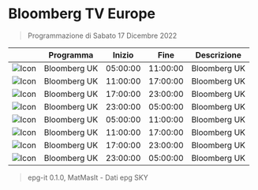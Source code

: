 # Bloomberg TV Europe
> Programmazione di Sabato 17 Dicembre 2022

||Programma|Inizio|Fine|Descrizione|
|---|---|---|---|---|
|![Icon](https://guidatv.sky.it/uuid/News_Cover_HavWCIHQw.png)|Bloomberg UK|05:00:00|11:00:00|Bloomberg UK
|![Icon](https://guidatv.sky.it/uuid/News_Cover_HavWCIHQw.png)|Bloomberg UK|11:00:00|17:00:00|Bloomberg UK
|![Icon](https://guidatv.sky.it/uuid/News_Cover_HavWCIHQw.png)|Bloomberg UK|17:00:00|23:00:00|Bloomberg UK
|![Icon](https://guidatv.sky.it/uuid/News_Cover_HavWCIHQw.png)|Bloomberg UK|23:00:00|05:00:00|Bloomberg UK
|![Icon](https://guidatv.sky.it/uuid/News_Cover_HavWCIHQw.png)|Bloomberg UK|05:00:00|11:00:00|Bloomberg UK
|![Icon](https://guidatv.sky.it/uuid/News_Cover_HavWCIHQw.png)|Bloomberg UK|11:00:00|17:00:00|Bloomberg UK
|![Icon](https://guidatv.sky.it/uuid/News_Cover_HavWCIHQw.png)|Bloomberg UK|17:00:00|23:00:00|Bloomberg UK
|![Icon](https://guidatv.sky.it/uuid/News_Cover_HavWCIHQw.png)|Bloomberg UK|23:00:00|05:00:00|Bloomberg UK



 > epg-it 0.1.0, MatMasIt - Dati epg SKY